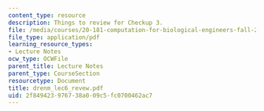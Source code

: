 ```yaml
---
content_type: resource
description: Things to review for Checkup 3.
file: /media/courses/20-181-computation-for-biological-engineers-fall-2006/2f849423976738a009c5fc0700462ac7_drenm_lec6_revew.pdf
file_type: application/pdf
learning_resource_types:
- Lecture Notes
ocw_type: OCWFile
parent_title: Lecture Notes
parent_type: CourseSection
resourcetype: Document
title: drenm_lec6_revew.pdf
uid: 2f849423-9767-38a0-09c5-fc0700462ac7
---
```

